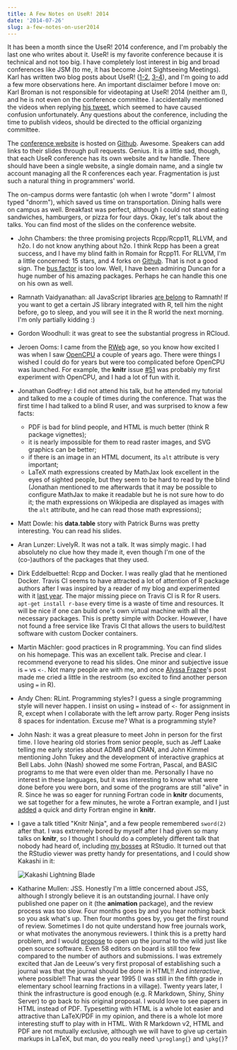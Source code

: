```yaml
---
title: A Few Notes on UseR! 2014
date: '2014-07-26'
slug: a-few-notes-on-user2014
---
```


It has been a month since the UseR! 2014 conference, and I'm probably the last one who writes about it. UseR! is my favorite conference because it is technical and not too big. I have completely lost interest in big and broad conferences like JSM (to me, it has become Joint Sightseeing Meetings). Karl has written two blog posts about UseR! ([1-2](http://kbroman.wordpress.com/2014/07/02/2014-user-conference-days-1-2/), [3-4](http://kbroman.wordpress.com/2014/07/21/user-2014-days-3-4/)), and I'm going to add a few more observations here. An important disclaimer before I move on: Karl Broman is not responsible for videotaping at UseR! 2014 (neither am I), and he is not even on the conference committee. I accidentally mentioned the videos when replying [his tweet](https://tw.com/xieyihui/status/491286793338118144), which seemed to have caused confusion unfortunately. Any questions about the conference, including the time to publish videos, should be directed to the official organizing committee.

The [conference website](http://user2014.stat.ucla.edu/) is hosted on [Github](https://github.com/user2014/user2014.github.io). Awesome. Speakers can add links to their slides through pull requests. Genius. It is a little sad, though, that each UseR conference has its own website and tw handle. There should have been a single website, a single domain name, and a single tw account managing all the R conferences each year. Fragmentation is just such a natural thing in programmers' world.

The on-campus dorms were fantastic (oh when I wrote "dorm" I almost typed "dnorm"), which saved us time on transportation. Dining halls were on campus as well. Breakfast was perfect, although I could not stand eating sandwiches, hamburgers, or pizza for four days. Okay, let's talk about the talks. You can find most of the slides on the conference website.

- John Chambers: the three promising projects Rcpp/Rcpp11, RLLVM, and h2o. I do not know anything about h2o. I think Rcpp has been a great success, and I have my blind faith in Romain for Rcpp11. For RLLVM, I'm a little concerned: 15 stars, and 4 forks on [Github](https://github.com/duncantl/Rllvm). That is not a good sign. The [bus factor](https://en.wikipedia.org/wiki/Bus_factor) is too low. Well, I have been admiring Duncan for a huge number of his amazing packages. Perhaps he can handle this one on his own as well.
- Ramnath Vaidyanathan: all JavaScript libraries [are belong](https://en.wikipedia.org/wiki/All_your_base_are_belong_to_us) to Ramnath! If you want to get a certain JS library integrated with R, tell him the night before, go to sleep, and you will see it in the R world the next morning. I'm only partially kidding :)
- Gordon Woodhull: it was great to see the substantial progress in RCloud.
- Jeroen Ooms: I came from the [RWeb](http://users.stat.umn.edu/~geyer/r.html) age, so you know how excited I was when I saw [OpenCPU](https://www.opencpu.org/) a couple of years ago. There were things I wished I could do for years but were too complicated before OpenCPU was launched. For example, the **knitr** issue [#51](https://github.com/yihui/knitr/issues/51) was probably my first experiment with OpenCPU, and I had a lot of fun with it.
- Jonathan Godfrey: I did not attend his talk, but he attended my tutorial and talked to me a couple of times during the conference. That was the first time I had talked to a blind R user, and was surprised to know a few facts:
    - PDF is bad for blind people, and HTML is much better (think R package vignettes);
    - it is nearly impossible for them to read raster images, and SVG graphics can be better;
    - if there is an image in an HTML document, its `alt` attribute is very important;
    - LaTeX math expressions created by MathJax look excellent in the eyes of sighted people, but they seem to be hard to read by the blind (Jonathan mentioned to me afterwards that it may be possible to configure MathJax to make it readable but he is not sure how to do it; the math expressions on Wikipedia are displayed as images with the `alt` attribute, and he can read those math expressions);
- Matt Dowle: his **data.table** story with Patrick Burns was pretty interesting. You can read his slides.
- Aran Lunzer: LivelyR. It was not a talk. It was simply magic. I had absolutely no clue how they made it, even though I'm one of the (co-)authors of the packages that they used.
- Dirk Eddelbuettel: Rcpp and Docker. I was really glad that he mentioned Docker. Travis CI seems to have attracted a lot of attention of R package authors after I was inspired by a reader of my blog and experimented with it [last year](/en/2013/04/travis-ci-general-purpose/). The major missing piece on Travis CI is R for R users. `apt-get install r-base` every time is a waste of time and resources. It will be nice if one can build one's own virtual machine with all the necessary packages. This is pretty simple with Docker. However, I have not found a free service like Travis CI that allows the users to build/test software with custom Docker containers.
- Martin Mächler: good practices in R programming. You can find slides on his homepage. This was an excellent talk. Precise and clear. I recommend everyone to read his slides. One minor and subjective issue is `=` vs `<-`. Not many people are with me, and once [Alyssa Frazee](http://alyssafrazee.com/introducing-R.html)'s post made me cried a little in the restroom (so excited to find another person using `=` in R).
- Andy Chen: RLint. Programming styles? I guess a single programming style will never happen. I insist on using `=` instead of `<-` for assignment in R, except when I collaborate with the left arrow party. Roger Peng insists 8 spaces for indentation. Excuse me? What is a programming style?
- John Nash: it was a great pleasure to meet John in person for the first time. I love hearing old stories from senior people, such as Jeff Laake telling me early stories about ADMB and CRAN, and John Kimmel mentioning John Tukey and the development of interactive graphics at Bell Labs. John (Nash) showed me some Fortran, Pascal, and BASIC programs to me that were even older than me. Personally I have no interest in these languages, but it was interesting to know what were done before you were born, and some of the programs are still "alive" in R. Since he was so eager for running Fortran code in **knitr** documents, we sat together for a few minutes, he wrote a Fortran example, and I just [added](https://github.com/yihui/knitr/commit/7caadc9c33) a quick and dirty Fortran engine in **knitr**.
- I gave a talk titled "Knitr Ninja", and a few people remembered `sword(2)` after that. I was extremely bored by myself after I had given so many talks on **knitr**, so I thought I should do a completely different talk that nobody had heard of, including [my bosses](https://tw.com/jcheng/status/484758665593749505) at RStudio. It turned out that the RStudio viewer was pretty handy for presentations, and I could show Kakashi in it:

    ![Kakashi Lightning Blade](https://db.yihui.org/imgur/VzrEYWJ.jpg)

- Katharine Mullen: JSS. Honestly I'm a little concerned about JSS, although I strongly believe it is an outstanding journal. I have only published one paper on it (the **animation** package), and the review process was too slow. Four months goes by and you hear nothing back so you ask what's up. Then four months goes by, you get the first round of review. Sometimes I do not quite understand how free journals work, or what motivates the anonymous reviewers. I think this is a pretty hard problem, and I would [propose](/en/2012/03/a-really-fast-statistics-journal/) to open up the journal to the wild just like open source software. Even 58 editors on board is still too few compared to the number of authors and submissions. I was extremely excited that Jan de Leeuw's very first proposal of establishing such a journal was that the journal should be done in HTML!! And _interactive_, where possible!! That was the year 1995 (I was still in the fifth grade in elementary school learning fractions in a village). Twenty years later, I think the infrastructure is good enough (e.g. R Markdown, Shiny, Shiny Server) to go back to his original proposal. I would love to see papers in HTML instead of PDF. Typesetting with HTML is a whole lot easier and attractive than LaTeX/PDF in my opinion, and there is a whole lot more interesting stuff to play with in HTML. With R Markdown v2, HTML and PDF are not mutually exclusive, although we will have to give up certain markups in LaTeX, but man, do you really need `\proglang{}` and `\pkg{}`?
